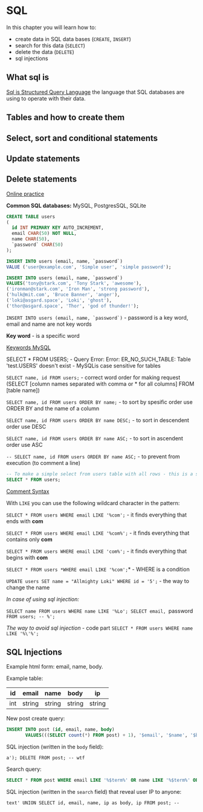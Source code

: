 # SQL 

In this chapter you will learn how to:

- create data in SQL data bases (`CREATE`, `INSERT`)
- search for this data (`SELECT`)
- delete the data (`DELETE`)
- sql injections

## What sql is

[Sql is Structured Query Language](https://en.wikipedia.org/wiki/SQL) the language that SQL databases are using to operate with their data.

## Tables and how to create them

## Select, sort and conditional statements

## Update statements

## Delete statements


[Online practice](https://www.db-fiddle.com)



**Common SQL databases:** MySQL, PostgresSQL, SQLite

```sql
CREATE TABLE users 
( 
  id INT PRIMARY KEY AUTO_INCREMENT, 
  email CHAR(50) NOT NULL,
  name CHAR(50),
  `password` CHAR(50)
);
```
```sql
INSERT INTO users (email, name, `password`) 
VALUE ('user@example.com', 'Simple user', 'simple password'); 
```
```sql
INSERT INTO users (email, name, `password`) 
VALUES('tony@stark.com', 'Tony Stark', 'awesome'),
('ironman@stark.com', 'Iron Man', 'strong password'),
('hulk@mit.com', 'Bruce Banner', 'anger'),
('loki@asgard.space', 'Loki', 'ghost'),
('thor@asgard.space', 'Thor', 'god of thunder!');
```

```INSERT INTO users (email, name, `password`)``` - password is a key word, email and name are not key words

**Key word** - is a specific word 

[Keywords MySQL](https://dev.mysql.com/doc/refman/5.7/en/keywords.html)

SELECT * FROM USERS;  - Query Error: Error: ER_NO_SUCH_TABLE: Table 'test.USERS' doesn't exist - MySQLis case sensitive for tables


`SELECT name, id FROM users;` - correct word order for making request (SELECT [column names separated with comma or * for all columns] FROM [table name])

`SELECT name, id FROM users ORDER BY name;` - to sort by spesific order use ORDER BY and the name of a column

`SELECT name, id FROM users ORDER BY name DESC;` - to sort in descendent order use DESC

`SELECT name, id FROM users ORDER BY name ASC;` - to sort in ascendent order use ASC

`-- SELECT name, id FROM users ORDER BY name ASC;` - to prevent from execution (to comment a line)

```sql
-- To make a simple select from users table with all rows - this is a simple comment, that will not be executed
SELECT * FROM users; 
```

[Comment Syntax](https://dev.mysql.com/doc/refman/5.7/en/comments.html)

With `LIKE` you can use the following wildcard character in the pattern: 

`SELECT * FROM users WHERE email LIKE '%com';` - it finds everything that ends with **com**

`SELECT * FROM users WHERE email LIKE '%com%';` - it finds everything that contains only **com**

`SELECT * FROM users WHERE email LIKE 'com%';` - it finds everything that begins with **com**

`SELECT * FROM users *WHERE email LIKE '%com';`* - WHERE is a condition 

`UPDATE users SET name = "Allmighty Loki" WHERE id = '5';` - the way to change the name

*In case of using sql injection:*

`SELECT name FROM users WHERE name LIKE '%Lo'; SELECT email, `password` FROM users; -- %';`

*The way to avoid sql injection* - code part
`SELECT * FROM users WHERE name LIKE '%\'%';`



## SQL Injections

Example html form: email, name, body.

Example table:

id | email | name | body |ip
---|-------|------|------|---
int|string |string|string|string

New post create query: 

```sql 
INSERT INTO post (id, email, name, body)
       VALUES(((SELECT count(*) FROM post) + 1), '$email', '$name', '$body')
```

SQL injection (written in the `body` field):


`a'); DELETE FROM post; -- wtf`

Search query: 

```sql
SELECT * FROM post WHERE email LIKE '%$term%' OR name LIKE '%$term%' OR body LIKE '%$term%' LIMIT 100;
```

SQL injection (written in the `search` field) that reveal user IP to anyone:

`text' UNION SELECT id, email, name, ip as body, ip FROM post; -- `

